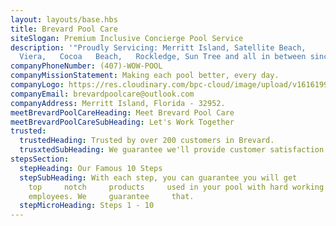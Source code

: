 ```yaml
---
layout: layouts/base.hbs
title: Brevard Pool Care
siteSlogan: Premium Inclusive Concierge Pool Service
description: '"Proudly Servicing: Merritt Island, Satellite Beach,
  Viera,   Cocoa   Beach,   Rockledge, Sun Tree and all in between since 2012!"'
companyPhoneNumber: (407)-WOW-POOL
companyMissionStatement: Making each pool better, every day.
companyLogo: https://res.cloudinary.com/bpc-cloud/image/upload/v1616199932/images/logo_jr9gmt.png
companyEmail: brevardpoolcare@outlook.com
companyAddress: Merritt Island, Florida - 32952.
meetBrevardPoolCareHeading: Meet Brevard Pool Care
meetBrevardPoolCareSubHeading: Let's Work Together
trusted:
  trustedHeading: Trusted by over 200 customers in Brevard.
  trusxtedSubHeading: We guarantee we'll provide customer satisfaction!
stepsSection:
  stepHeading: Our Famous 10 Steps
  stepSubHeading: With each step, you can guarantee you will get
    top     notch     products     used in your pool with hard working
    employees. We     guarantee     that.
  stepMicroHeading: Steps 1 - 10
---
```

